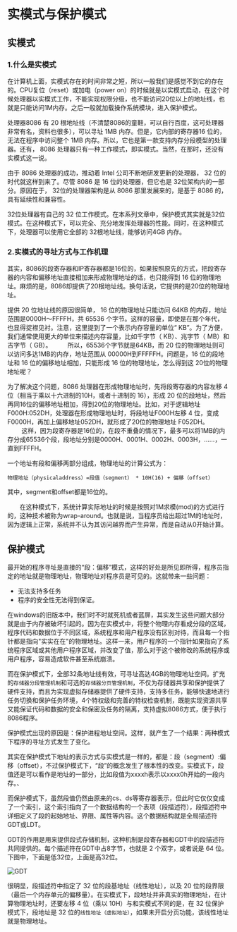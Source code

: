 # 实模式与保护模式

## 实模式

### 1.什么是实模式
在计算机上面，实模式存在的时间非常之短，所以一般我们是感觉不到它的存在的。CPU复位（reset）或加电（power on）的时候就是以实模式启动，在这个时候处理器以实模式工作，不能实现权限分级，也不能访问20位以上的地址线，也就是只能访问1M内存。之后一般就加载操作系统模块，进入保护模式。

处理器8086 有 20 根地址线（不清楚8086的童鞋，可以自行百度，这可处理器非常有名，资料也很多），可以寻址 1MB 内存。但是，它内部的寄存器16 位的，无法在程序中访问整个 1MB 内存。所以，它也是第一款支持内存分段模型的处理器。还有， 8086 处理器只有一种工作模式，即实模式。当然，在那时，还没有实模式这一说。

由于 8086 处理器的成功，推动着 Intel 公司不断地研发更新的处理器， 32 位的时代就这样到来了。尽管 8086 是 16 位的处理器，但它也是 32位架构内的一部分。原因在于， 32位的处理器架构是从 8086 那里发展来的，是基于 8086 的，具有延续性和兼容性。

32位处理器有自己的 32 位工作模式。在本系列文章中，保护模式其实就是32位模式。在这种模式下，可以完全、充分地发挥处理器的性能。同时，在这种模式下，处理器可以使用它全部的 32根地址线，能够访问4GB 内存。

### 2.实模式的寻址方式与工作机理

其实，8086的段寄存器和IP寄存器都是16位的，如果按照原先的方式，把段寄存器的内容和偏移地址直接相加来形成物理地址的话，也只能得到 16 位的物理地址。麻烦的是，8086却提供了20根地址线。换句话说，它提供的是20位的物理地址。

提供 20 位地址线的原因很简单， 16 位的物理地址只能访问 64KB 的内存，地址范围是0000H～FFFFH，共 65536 个字节。这样的容量，即使是在那个年代， 也显得捉襟见衬。注意，这里提到了一个表示内存容量的单位“ KB”。为了方便，我们通常使用更大的单位来描述内存容量，比如千字节（ KB）、兆字节（ MB）和吉字节（ GB）。
　　
所以，65536个字节就是64KB，而 20 位的物理地址则可以访问多达1MB的内存，地址范围从 00000H到FFFFFH。问题是，16 位的段地址和 16 位的偏移地址相加，只能形成 16 位的物理地址，怎么得到这 20位的物理地址呢？

为了解决这个问题，8086 处理器在形成物理地址时，先将段寄存器的内容左移 4 位（相当于乘以十六进制的10H，或者十进制的 16），形成 20 位的段地址，然后再同16位的偏移地址相加，得到20位的物理地址。比如，对于逻辑地址 F000H:052DH，处理器在形成物理地址时，将段地址F000H左移 4 位，变成 F0000H，再加上偏移地址052DH，就形成了20位的物理地址 F052DH。
　　
这样，因为段寄存器是16位的，在段不重叠的情况下，最多可以将1MB的内存分成65536个段，段地址分别是0000H、0001H、0002H、0003H，……，一直到FFFFH。

一个地址有段和偏移两部分组成，物理地址的计算公式为：
  
  `物理地址（physicaladdress）=段值（segment） * 10H(16) + 偏移（offset）`

其中，segment和offset都是16位的。

　　在这种模式下，系统计算实际地址的时候是按照对1M求模(mod)的方式进行的，这种技术被称为wrap-around。也就是说，当程序员给出超过1M的地址时，因为逻辑上正常，系统并不认为其访问越界而产生异常，而是自动从0开始计算。

## 保护模式

最开始的程序寻址是直接的“段：偏移”模式，这样的好处是所见即所得，程序员指定的地址就是物理地址，物理地址对程序员是可见的。这就带来一些问题：

* 无法支持多任务
* 程序的安全性无法得到保证。

在windows的旧版本中，我们时不时就死机或者蓝屏，其实发生这些问题大部分就是由于内存被破坏引起的。因为在实模式中，将整个物理内存看成分段的区域，程序代码和数据位于不同区域，系统程序和用户程序没有区别对待，而且每一个指针都是指向"实实在在"的物理地址。这样一来，用户程序的一个指针如果指向了系统程序区域或其他用户程序区域，并改变了值，那么对于这个被修改的系统程序或用户程序，容易造成软件甚至系统崩溃。

而在保护模式下，全部32条地址线有效，可寻址高达4GB的物理地址空间。扩充的`存储器分段管理机制`和可选的`存储器分页管理机制`，不仅为存储器共享和保护提供了硬件支持，而且为实现虚拟存储器提供了硬件支持，支持多任务，能够快速地进行任务切换和保护任务环境，4个特权级和完善的特权检查机制，既能实现资源共享又能保证代码和数据的安全和保密及任务的隔离，支持虚拟8086方式，便于执行8086程序。

保护模式出现的原因是：保护进程地址空间。这样，就产生了一个结果：两种模式下程序的寻址方式发生了变化。

其实在保护模式下地址的表示方式与实模式是一样的，都是：段（segment）:偏移（offset），不过保护模式下，“段”的概念发生了根本性的改变。实模式下，段值还是可以看作是地址的一部分，比如段值为xxxxh表示以xxxx0h开始的一段内存。、

而保护模式下，虽然段值仍然由原来的cs、ds等寄存器表示，但此时它仅仅变成了一个索引，这个索引指向了一个数据结构的一个表项（段描述符），段描述符中详细定义了段的起始地址、界限、属性等内容。这个数据结构就是全局描述符GDT或LDT。

GDT的作用是用来提供段式存储机制，这种机制是段寄存器和GDT中的段描述符共同提供的。每个描述符在GDT中占8字节，也就是 2 个双字，或者说是 64 位。下图中，下面是低32位，上面是高32位。

![GDT](https://images2015.cnblogs.com/blog/929457/201612/929457-20161228234741945-368976710.png)

很明显，段描述符中指定了 32 位的段基地址（线性地址），以及 20 位的段界限（最后一个内存单元的偏移量）。在实模式下，段地址并非真实的物理地址，在计算物理地址时，还要左移 4 位（乘以 10H）与和实模式不同的是，在 32 位保护模式下，段地址是 32 位的`线性地址（虚拟地址）`，如果未开启分页功能，该线性地址就是物理地址。
